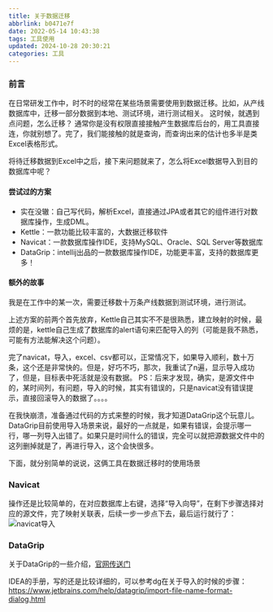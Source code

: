 ```yaml
---
title: 关于数据迁移
abbrlink: b0471e7f
date: 2022-05-14 10:43:38
tags: 工具使用
updated: 2024-10-28 20:30:21
categories: 工具
---
```


### 前言
在日常研发工作中，时不时的经常在某些场景需要使用到数据迁移。比如，从产线数据库中，迁移一部分数据到本地、测试环境，进行测试相关。
这时候，就遇到点问题，怎么迁移？
通常你是没有权限直接接触产生数据库后台的，用工具直接连，你就别想了。完了，我们能接触的就是查询，而查询出来的估计也多半是类Excel表格形式。

将待迁移数据到Excel中之后，接下来问题就来了，怎么将Excel数据导入到目的数据库中呢？

<!-- more -->

#### 尝试过的方案
- 实在没辙：自己写代码，解析Excel，直接通过JPA或者其它的组件进行对数据库操作，生成DML。
- Kettle：一款功能比较丰富的，大数据迁移软件
- Navicat：一款数据库操作IDE，支持MySQL、Oracle、SQL Server等数据库
- DataGrip：intellij出品的一款数据库操作IDE，功能更丰富，支持的数据库更多！

#### 额外的故事
我是在工作中的某一次，需要迁移数十万条产线数据到测试环境，进行测试。

上述方案的前两个首先放弃，Kettle自己其实不不是很熟悉，建立映射的时候，最烦的是，kettle自己生成了数据库的alert语句来匹配导入的列（可能是我不熟悉，可能有方法能解决这个问题）。

完了navicat，导入，excel、csv都可以，正常情况下，如果导入顺利，数十万条，这个还是非常快的。但是，好巧不巧，那次，我重试了n遍，显示导入成功了，但是，目标表中死活就是没有数据。
PS：后来才发现，确实，是源文件中的，某时间列，有问题，导入的时候，其实有错误的，只是navicat没有错误提示，直接回滚导入的数据了。。。。

在我快崩溃，准备通过代码的方式来整的时候，我才知道DataGrip这个玩意儿。
DataGrip目前使用导入场景来说，最好的一点就是，如果有错误，会提示哪一行，哪一列导入出错了。如果只是时间什么的错误，完全可以就把源数据文件中的这列删掉就是了，再进行导入，这个会快很多。

下面，就分别简单的说说，这俩工具在数据迁移时的使用场景

### Navicat
操作还是比较简单的，在对应数据库上右键，选择“导入向导”，在剩下步骤选择对应的源文件，完了映射关联表，后续一步一步点下去，最后运行就行了：
![navicat导入](b0471e7f/import_with_navicat.png)

### DataGrip
关于DataGrip的一些介绍，[官网传送门](https://www.jetbrains.com/datagrip/)

IDEA的手册，写的还是比较详细的，可以参考dg在关于导入的时候的步骤：https://www.jetbrains.com/help/datagrip/import-file-name-format-dialog.html
